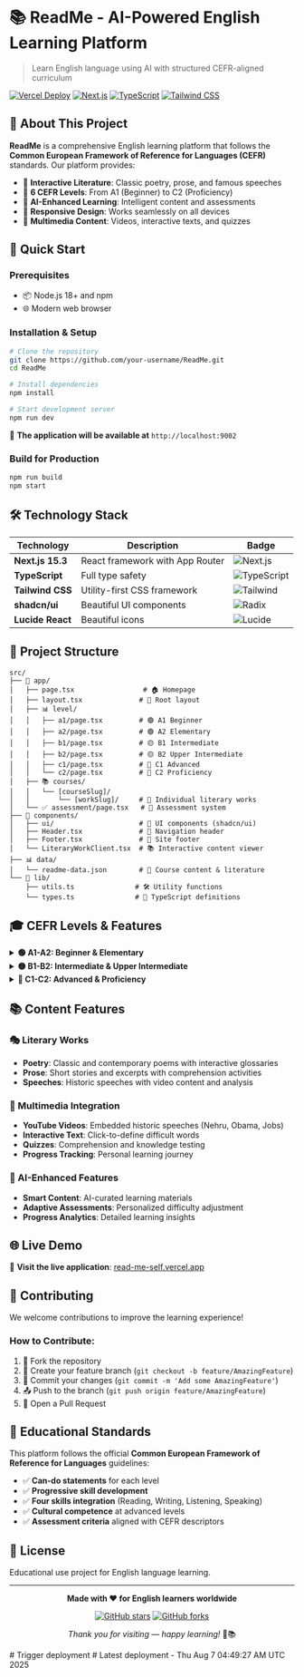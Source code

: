 # 📚 ReadMe - AI-Powered English Learning Platform

> Learn English language using AI with structured CEFR-aligned curriculum

[![Vercel Deploy](https://img.shields.io/badge/Deployed%20on-Vercel-000000?style=for-the-badge&logo=vercel)](https://read-me-self.vercel.app)
[![Next.js](https://img.shields.io/badge/Next.js-15.3-black?style=for-the-badge&logo=next.js)](https://nextjs.org)
[![TypeScript](https://img.shields.io/badge/TypeScript-007ACC?style=for-the-badge&logo=typescript&logoColor=white)](https://typescriptlang.org)
[![Tailwind CSS](https://img.shields.io/badge/Tailwind_CSS-38B2AC?style=for-the-badge&logo=tailwind-css&logoColor=white)](https://tailwindcss.com)

## 🎯 About This Project

**ReadMe** is a comprehensive English learning platform that follows the **Common European Framework of Reference for Languages (CEFR)** standards. Our platform provides:

- 📖 **Interactive Literature**: Classic poetry, prose, and famous speeches
- 🎯 **6 CEFR Levels**: From A1 (Beginner) to C2 (Proficiency)
- 🤖 **AI-Enhanced Learning**: Intelligent content and assessments
- 📱 **Responsive Design**: Works seamlessly on all devices
- 🎥 **Multimedia Content**: Videos, interactive texts, and quizzes

## 🚀 Quick Start

### Prerequisites
- 📦 Node.js 18+ and npm
- 🌐 Modern web browser

### Installation & Setup

```bash
# Clone the repository
git clone https://github.com/your-username/ReadMe.git
cd ReadMe

# Install dependencies
npm install

# Start development server
npm run dev
```

🎉 **The application will be available at** `http://localhost:9002`

### Build for Production

```bash
npm run build
npm start
```

## 🛠️ Technology Stack

<div align="center">

| Technology | Description | Badge |
|------------|-------------|-------|
| **Next.js 15.3** | React framework with App Router | ![Next.js](https://img.shields.io/badge/Next.js-000000?style=flat&logo=next.js&logoColor=white) |
| **TypeScript** | Full type safety | ![TypeScript](https://img.shields.io/badge/TypeScript-007ACC?style=flat&logo=typescript&logoColor=white) |
| **Tailwind CSS** | Utility-first CSS framework | ![Tailwind](https://img.shields.io/badge/Tailwind-38B2AC?style=flat&logo=tailwind-css&logoColor=white) |
| **shadcn/ui** | Beautiful UI components | ![Radix](https://img.shields.io/badge/Radix_UI-161618?style=flat&logo=radix-ui&logoColor=white) |
| **Lucide React** | Beautiful icons | ![Lucide](https://img.shields.io/badge/Lucide-F56565?style=flat&logo=lucide&logoColor=white) |

</div>

## 📁 Project Structure

```
src/
├── 📱 app/
│   ├── page.tsx                 # 🏠 Homepage
│   ├── layout.tsx              # 📐 Root layout
│   ├── 📊 level/
│   │   ├── a1/page.tsx         # 🟢 A1 Beginner
│   │   ├── a2/page.tsx         # 🟢 A2 Elementary  
│   │   ├── b1/page.tsx         # 🟡 B1 Intermediate
│   │   ├── b2/page.tsx         # 🟡 B2 Upper Intermediate
│   │   ├── c1/page.tsx         # 🔴 C1 Advanced
│   │   └── c2/page.tsx         # 🔴 C2 Proficiency
│   ├── 📚 courses/
│   │   └── [courseSlug]/
│   │       └── [workSlug]/     # 📖 Individual literary works
│   └── ✅ assessment/page.tsx   # 🧪 Assessment system
├── 🧩 components/
│   ├── ui/                     # 🎨 UI components (shadcn/ui)
│   ├── Header.tsx              # 🧭 Navigation header
│   ├── Footer.tsx              # 📄 Site footer
│   └── LiteraryWorkClient.tsx  # 📚 Interactive content viewer
├── 📊 data/
│   └── readme-data.json        # 📖 Course content & literature
└── 🔧 lib/
    ├── utils.ts               # 🛠️ Utility functions
    └── types.ts               # 📝 TypeScript definitions
```

## 🎓 CEFR Levels & Features

<details>
<summary><strong>🟢 A1-A2: Beginner & Elementary</strong></summary>

- ✅ Basic vocabulary and grammar
- ✅ Simple conversations and texts  
- ✅ Essential daily communication
- ✅ Foundation building exercises

</details>

<details>
<summary><strong>🟡 B1-B2: Intermediate & Upper Intermediate</strong></summary>

- ✅ Complex grammar structures
- ✅ Academic and professional vocabulary
- ✅ Literary analysis skills
- ✅ Advanced writing techniques

</details>

<details>
<summary><strong>🔴 C1-C2: Advanced & Proficiency</strong></summary>

- ✅ Native-like language mastery
- ✅ Cultural nuances and subtleties
- ✅ Professional communication
- ✅ Creative and analytical writing

</details>

## 📚 Content Features

### 🎭 Literary Works
- **Poetry**: Classic and contemporary poems with interactive glossaries
- **Prose**: Short stories and excerpts with comprehension activities  
- **Speeches**: Historic speeches with video content and analysis

### 🎥 Multimedia Integration
- **YouTube Videos**: Embedded historic speeches (Nehru, Obama, Jobs)
- **Interactive Text**: Click-to-define difficult words
- **Quizzes**: Comprehension and knowledge testing
- **Progress Tracking**: Personal learning journey

### 🤖 AI-Enhanced Features
- **Smart Content**: AI-curated learning materials
- **Adaptive Assessments**: Personalized difficulty adjustment
- **Progress Analytics**: Detailed learning insights

## 🌐 Live Demo

🚀 **Visit the live application**: [read-me-self.vercel.app](https://read-me-self.vercel.app)

## 🤝 Contributing

We welcome contributions to improve the learning experience! 

### How to Contribute:
1. 🍴 Fork the repository
2. 🌿 Create your feature branch (`git checkout -b feature/AmazingFeature`)
3. 💾 Commit your changes (`git commit -m 'Add some AmazingFeature'`)
4. 📤 Push to the branch (`git push origin feature/AmazingFeature`)
5. 🔄 Open a Pull Request

## 📜 Educational Standards

This platform follows the official **Common European Framework of Reference for Languages** guidelines:

- ✅ **Can-do statements** for each level
- ✅ **Progressive skill development** 
- ✅ **Four skills integration** (Reading, Writing, Listening, Speaking)
- ✅ **Cultural competence** at advanced levels
- ✅ **Assessment criteria** aligned with CEFR descriptors

## 📄 License

Educational use project for English language learning.

---

<div align="center">

**Made with ❤️ for English learners worldwide**

[![GitHub stars](https://img.shields.io/github/stars/your-username/ReadMe?style=social)](https://github.com/your-username/ReadMe)
[![GitHub forks](https://img.shields.io/github/forks/your-username/ReadMe?style=social)](https://github.com/your-username/ReadMe)

*Thank you for visiting — happy learning!* 🚀📚

</div>
# Trigger deployment
# Latest deployment - Thu Aug  7 04:49:27 AM UTC 2025
